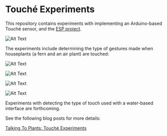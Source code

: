 # Touché Experiments

This repository contains experiments with implementing an Arduino-based 
Touché sensor, and the [ESP project](https://github.com/damellis/ESP). 


![Alt Text](https://github.com/narner/Touche-Experiments/raw/master/images/circuit.jpg)


The experiments include determining the type of gestures made when 
houseplants (a fern and an air plant) are touched: 


![Alt Text](https://github.com/narner/Touche-Experiments/raw/master/images/Touché-AirPlant-Resting.gif)

![Alt Text](https://github.com/narner/Touche-Experiments/raw/master/images/Touché-AirPlant-Tickling.gif)

![Alt Text](https://github.com/narner/Touche-Experiments/raw/master/images/Touché-Fern-Caressing.gif)

![Alt Text](https://github.com/narner/Touche-Experiments/raw/master/images/Touché-Fern-One-Leaf.gif)

Experiments with detecting the type of touch used with a water-based 
interface are forthcoming. 


See the following blog posts for more details:

[Talking To Plants: Touché Experiments](https://www.nickarner.com/blog/2017/7/8/talking-to-plants-touch%C3%A9-experiments) 

